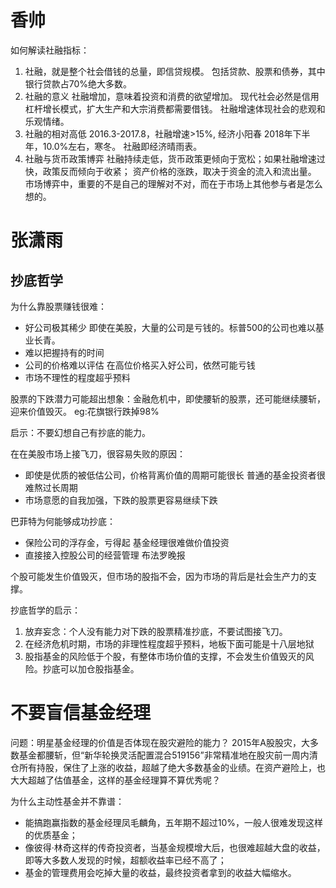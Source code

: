 # 香帅

如何解读社融指标：

1. 社融，就是整个社会借钱的总量，即信贷规模。
包括贷款、股票和债券，其中银行贷款占70%绝大多数。
2. 社融的意义
社融增加，意味着投资和消费的欲望增加。
现代社会必然是信用杠杆增长模式，扩大生产和大宗消费都需要借钱。
社融增速体现社会的悲观和乐观情绪。
3. 社融的相对高低
2016.3-2017.8，社融增速>15%, 经济小阳春
2018年下半年，10.0%左右，寒冬。
社融即经济晴雨表。
4. 社融与货币政策博弈
社融持续走低，货币政策更倾向于宽松；如果社融增速过快，政策反而倾向于收紧；
资产价格的涨跌，取决于资金的流入和流出量。
市场博弈中，重要的不是自己的理解对不对，而在于市场上其他参与者是怎么想的。



# 张潇雨

## 抄底哲学

为什么靠股票赚钱很难：

- 好公司极其稀少
即使在美股，大量的公司是亏钱的。标普500的公司也难以基业长青。
- 难以把握持有的时间
- 公司的价格难以评估
在高位价格买入好公司，依然可能亏钱
- 市场不理性的程度超乎预料


股票的下跌潜力可能超出想象：金融危机中，即使腰斩的股票，还可能继续腰斩，迎来价值毁灭。
eg:花旗银行跌掉98% 

启示：不要幻想自己有抄底的能力。

在在美股市场上接飞刀，很容易失败的原因：

- 即使是优质的被低估公司，价格背离价值的周期可能很长
普通的基金投资者很难熬过长周期
- 市场意愿的自我加强，下跌的股票更容易继续下跌

巴菲特为何能够成功抄底：

- 保险公司的浮存金，亏得起
基金经理很难做价值投资
- 直接接入控股公司的经营管理
布法罗晚报

个股可能发生价值毁灭，但市场的股指不会，因为市场的背后是社会生产力的支撑。

抄底哲学的启示：

1. 放弃妄念：个人没有能力对下跌的股票精准抄底，不要试图接飞刀。
2. 在经济危机时期，市场的非理性程度超乎预料，地板下面可能是十八层地狱
3. 股指基金的风险低于个股，有整体市场价值的支撑，不会发生价值毁灭的风险。抄底可以加仓股指基金。


# 不要盲信基金经理


问题：明星基金经理的价值是否体现在股灾避险的能力？
2015年A股股灾，大多数基金都腰斩，但“新华轮换灵活配置混合519156”非常精准地在股灾前一周内清仓所有持股，保住了上涨的收益，超越了绝大多数基金的业绩。在资产避险上，也大大超越了估值基金，这样的基金经理算不算优秀呢？


为什么主动性基金并不靠谱：

- 能搞跑赢指数的基金经理凤毛麟角，五年期不超过10%，一般人很难发现这样的优质基金；
- 像彼得·林奇这样的传奇投资者，当基金规模增大后，也很难超越大盘的收益，即等大多数人发现的时候，超额收益率已经不高了；
- 基金的管理费用会吃掉大量的收益，最终投资者拿到的收益大幅缩水。


